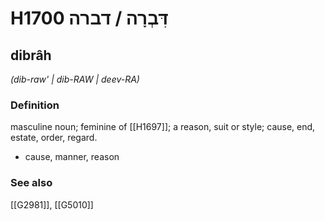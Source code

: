 # H1700 דִּבְרָה / דברה

## dibrâh

_(dib-raw' | dib-RAW | deev-RA)_

### Definition

masculine noun; feminine of [[H1697]]; a reason, suit or style; cause, end, estate, order, regard.

- cause, manner, reason
### See also

[[G2981]], [[G5010]]

